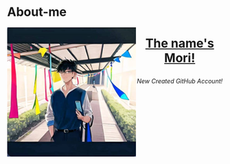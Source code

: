 # About-me

<img align="left" width="300" height="300" src = "https://github.com/Kirara-22/About-me/blob/main/images/mee.jpg?raw=true"> 
<h1> <p align = "center">  <a href = "https://www.facebook.com/yuichi.yuichi22/"> The name's Mori! </a> </p> </h1> <h6><p align = "center"> New Created GitHub Account! </p> </h6> 


